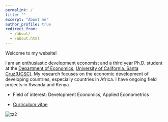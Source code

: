 ```yaml
---
permalink: /
title: ""
excerpt: "About me"
author_profile: true
redirect_from: 
  - /about/
  - /about.html
---
```








Welcome to my website! 

I am an enthusiastic development economist and a third year Ph.D. student at the [Department of Economics](https://economics.ucsc.edu/), [University of California, Santa Cruz(UCSC)](https://www.ucsc.edu/). My research focuses on the economic development of developing countries, especially countries in Africa. I have ongoing field projects in Rwanda and Kenya.

* Field of interest: Development Economics, Applied Econometrics

* [Curriculum vitae](/files/CV_GuanghongXu.pdf)


![tz2](/images/tz2.jpeg) 

